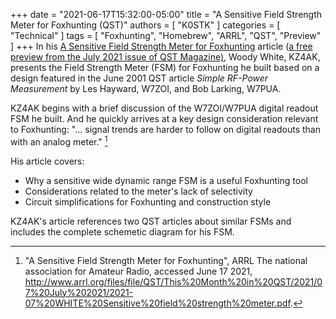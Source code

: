 +++
date = "2021-06-17T15:32:00-05:00"
title = "A Sensitive Field Strength Meter for Foxhunting (QST)"
authors = [ "K0STK" ]
categories = [ "Technical" ]
tags = [ "Foxhunting", "Homebrew", "ARRL", "QST", "Preview" ]
+++
In his 
[A Sensitive Field Strength Meter for Foxhunting](http://www.arrl.org/files/file/QST/This%20Month%20in%20QST/2021/07%20July%202021/2021-07%20WHITE%20Sensitive%20field%20strength%20meter.pdf)
article ([a free preview from the July 2021 issue of QST Magazine)](http://www.arrl.org/this-month-in-qst),
Woody White, KZ4AK, presents the Field Strength Meter (FSM) for Foxhunting he
built based on a design featured in the June 2001 QST article *Simple
RF-Power Measurement* by Les Hayward, W7ZOI, and Bob Larking, W7PUA.

<!--more-->

KZ4AK begins with a brief discussion of the W7ZOI/W7PUA digital readout
FSM he built. And he quickly arrives at a key design consideration
relevant to Foxhunting: "... signal trends are harder to follow on
digital readouts than with an analog meter." [^1]

His article covers:

* Why a sensitive wide dynamic range FSM is a useful Foxhunting tool
* Considerations related to the meter's lack of selectivity
* Circuit simplifications for Foxhunting and construction style

KZ4AK's article references two QST articles about similar FSMs and
includes the complete schemetic diagram for his FSM.

[^1]: "A Sensitive Field Strength Meter for Foxhunting", ARRL The national association for Amateur Radio, accessed June 17 2021, http://www.arrl.org/files/file/QST/This%20Month%20in%20QST/2021/07%20July%202021/2021-07%20WHITE%20Sensitive%20field%20strength%20meter.pdf.

